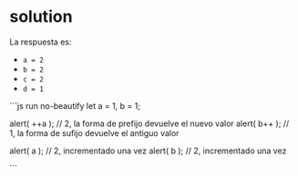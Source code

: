 # solution

La respuesta es:

* `a = 2`
* `b = 2`
* `c = 2`
* `d = 1`

\`\`\`js run no-beautify let a = 1, b = 1;

alert\( ++a \); // 2, la forma de prefijo devuelve el nuevo valor alert\( b++ \); // 1, la forma de sufijo devuelve el antiguo valor

alert\( a \); // 2, incrementado una vez alert\( b \); // 2, incrementado una vez

\`\`\`

